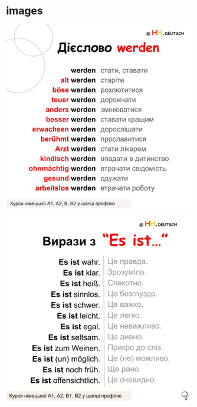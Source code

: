 # images

![werden](./images/6c9889bb-21b5-44fb-95e2-756a70ce8dc5.jpg)

![es ist](./images/photo_5228782457501897726_y.jpg)